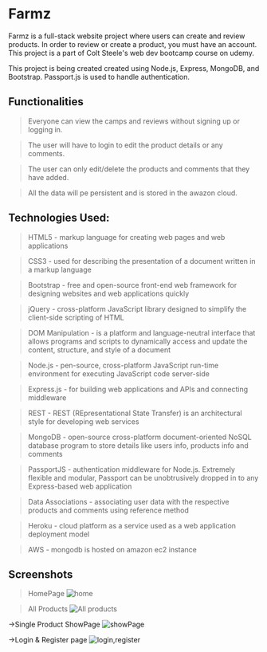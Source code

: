 # Farmz

Farmz is a full-stack website project where users can create and review products.
In order to review or create a product, you must have an account. This project is a part of Colt Steele's web dev bootcamp course on udemy.

This project is being created created using Node.js, Express, MongoDB, and Bootstrap. Passport.js is used to handle authentication.

## Functionalities

> Everyone can view the camps and reviews without signing up or logging in.

> The user will have to login to edit the product details or any comments.

> The user can only edit/delete the products and comments that they have added.

> All the data will pe persistent and is stored in the awazon cloud.

## Technologies Used:

> HTML5 - markup language for creating web pages and web applications

> CSS3 - used for describing the presentation of a document written in a markup language

> Bootstrap - free and open-source front-end web framework for designing websites and web applications quickly

> jQuery - cross-platform JavaScript library designed to simplify the client-side scripting of HTML

> DOM Manipulation - is a platform and language-neutral interface that allows programs and scripts to dynamically access and update the content, structure, and style of a document

> Node.js - pen-source, cross-platform JavaScript run-time environment for executing JavaScript code server-side

> Express.js - for building web applications and APIs and connecting middleware

> REST - REST (REpresentational State Transfer) is an architectural style for developing web services

> MongoDB - open-source cross-platform document-oriented NoSQL database program to store details like users info, products info and comments

> PassportJS - authentication middleware for Node.js. Extremely flexible and modular, Passport can be unobtrusively dropped in to any Express-based web application

> Data Associations - associating user data with the respective products and comments using reference method

> Heroku - cloud platform as a service used as a web application deployment model

> AWS - mongodb is hosted on amazon ec2 instance

## Screenshots

> HomePage
> ![home](https://user-images.githubusercontent.com/51289274/113733448-1a3ac300-9718-11eb-9fc7-defb8d2cd9c1.png)

> All Products
> ![All products](https://user-images.githubusercontent.com/51289274/113733438-173fd280-9718-11eb-8a0d-8e13f1ab3d45.png)

->Single Product ShowPage
![showPage](https://user-images.githubusercontent.com/51289274/113733465-1e66e080-9718-11eb-9ffe-8b047640942a.png)

->Login & Register page
![login,register](https://user-images.githubusercontent.com/51289274/113734300-d8f6e300-9718-11eb-801e-5cb4698a1560.png)
